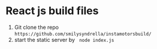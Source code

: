 # React js build files
1. Git clone the repo
   `https://github.com/smilysyndrella/instamotorsbuild/`
   
2. start the static server by 
   `node index.js`
